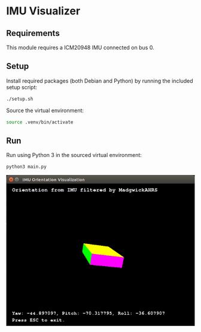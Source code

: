 # IMU Visualizer

## Requirements

This module requires a ICM20948 IMU connected on bus 0.

## Setup

Install required packages (both Debian and Python) by running
the included setup script:

```bash
./setup.sh
```

Source the virtual environment:

```bash
source .venv/bin/activate
```

## Run

Run using Python 3 in the sourced virtual environment:

```bash
python3 main.py
```

![](doc/visualization.png)
